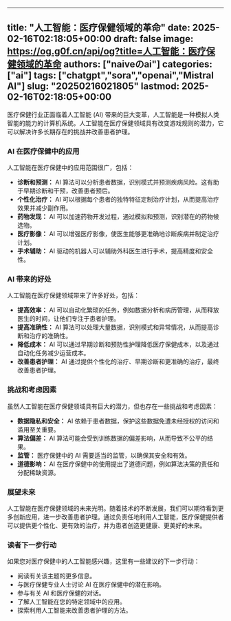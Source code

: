 
---
title: "人工智能：医疗保健领域的革命"
date: 2025-02-16T02:18:05+00:00
draft: false
image: https://og.g0f.cn/api/og?title=人工智能：医疗保健领域的革命
authors: ["naiveのai"]
categories: ["ai"]
tags: ["chatgpt","sora","openai","Mistral AI"]
slug: "20250216021805"
lastmod: 2025-02-16T02:18:05+00:00
---
医疗保健行业正面临着人工智能 (AI) 带来的巨大变革，人工智能是一种模拟人类智能的能力的计算机系统。人工智能在医疗保健领域具有改变游戏规则的潜力，它可以解决许多长期存在的挑战并改善患者护理。

### AI 在医疗保健中的应用

人工智能在医疗保健中的应用范围很广，包括：

- **诊断和预测：** AI 算法可以分析患者数据，识别模式并预测疾病风险。这有助于早期诊断和干预，改善患者预后。
- **个性化治疗：** AI 可以根据每个患者的独特特征定制治疗计划，从而提高治疗效果并减少副作用。
- **药物发现：** AI 可以加速药物开发过程，通过模拟和预测，识别潜在的药物候选物。
- **医疗影像：** AI 可以增强医疗影像，使医生能够更准确地诊断疾病并制定治疗计划。
- **手术辅助：** AI 驱动的机器人可以辅助外科医生进行手术，提高精度和安全性。

### AI 带来的好处

人工智能在医疗保健领域带来了许多好处，包括：

- **提高效率：** AI 可以自动化繁琐的任务，例如数据分析和病历管理，从而释放医生的时间，让他们专注于患者护理。
- **提高准确性：** AI 算法可以处理大量数据，识别模式和异常情况，从而提高诊断和治疗的准确性。
- **降低成本：** AI 可以通过早期诊断和预防性护理降低医疗保健成本，以及通过自动化任务减少运营成本。
- **改善患者护理：** AI 通过提供个性化的治疗、早期诊断和更准确的治疗，最终改善患者护理。

### 挑战和考虑因素

虽然人工智能在医疗保健领域具有巨大的潜力，但也存在一些挑战和考虑因素：

- **数据隐私和安全：** AI 依赖于患者数据，保护这些数据免遭未经授权的访问和滥用至关重要。
- **算法偏差：** AI 算法可能会受到训练数据的偏差影响，从而导致不公平的结果。
- **监管：** 医疗保健中的 AI 需要适当的监管，以确保其安全和有效。
- **道德影响：** AI 在医疗保健中的使用提出了道德问题，例如算法决策的责任和分配稀缺资源。

### 展望未来

人工智能在医疗保健领域的未来光明。随着技术的不断发展，我们可以期待看到更多创新应用，进一步改善患者护理。通过负责任地利用人工智能，医疗保健提供者可以提供更个性化、更有效的治疗，并为患者创造更健康、更美好的未来。

### 读者下一步行动

如果您对医疗保健中的人工智能感兴趣，这里有一些建议的下一步行动：

- 阅读有关该主题的更多信息。
- 与医疗保健专业人士讨论 AI 在医疗保健中的潜在影响。
- 参与有关 AI 和医疗保健的对话。
- 了解人工智能在您的特定领域中的应用。
- 探索利用人工智能来改善患者护理的方法。